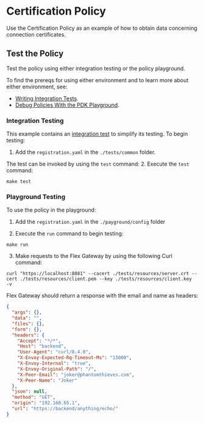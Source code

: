 # Certification Policy

Use the Certification Policy as an example of how to obtain data concerning connection certificates.

## Test the Policy

Test the policy using either integration testing or the policy playground.

To find the prereqs for using either environment and to learn more about either environment, see:

* [Writing Integration Tests](https://docs.mulesoft.com/pdk/latest/policies-pdk-integration-tests).
* [Debug Policies With the PDK Playground](https://docs.mulesoft.com/pdk/latest/policies-pdk-debug-local).

### Integration Testing

This example contains an [integration test](./tests/requests.rs) to simplify its testing. To begin testing:

1. Add the `registration.yaml` in the `./tests/common` folder.

The test can be invoked by using the `test` command:
2. Execute the `test` command:

``` shell
make test
```

### Playground Testing

To use the policy in the playground:

1. Add the `registration.yaml` in the `./payground/config` folder

2. Execute the `run` command to begin testing:

``` shell
make run
```

3. Make requests to the Flex Gateway by using the following Curl command:

```shell
curl "https://localhost:8081" --cacert ./tests/resources/server.crt --cert ./tests/resources/client.pem --key ./tests/resources/client.key  -v
```
Flex Gateway should return a response with the email and name as headers:

```json
{
  "args": {}, 
  "data": "", 
  "files": {}, 
  "form": {}, 
  "headers": {
    "Accept": "*/*", 
    "Host": "backend", 
    "User-Agent": "curl/8.4.0", 
    "X-Envoy-Expected-Rq-Timeout-Ms": "15000", 
    "X-Envoy-Internal": "true", 
    "X-Envoy-Original-Path": "/", 
    "X-Peer-Email": "joker@phantomthieves.com", 
    "X-Peer-Name": "Joker"
  }, 
  "json": null, 
  "method": "GET", 
  "origin": "192.168.65.1", 
  "url": "https://backend/anything/echo/"
}
```